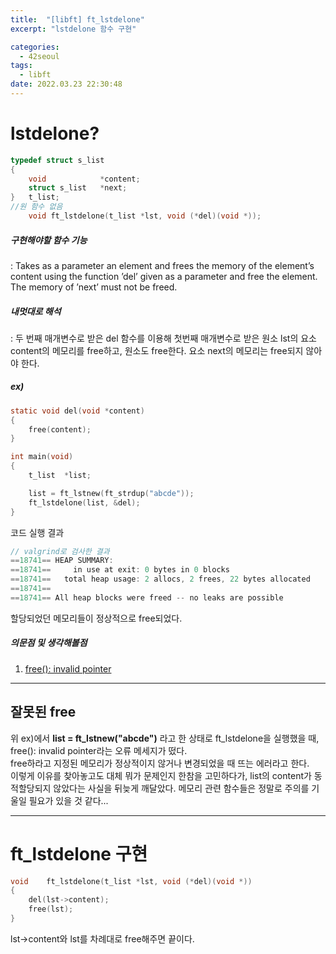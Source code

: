 ```yaml
---
title:  "[libft] ft_lstdelone"
excerpt: "lstdelone 함수 구현"

categories:
  - 42seoul
tags:
  - libft
date: 2022.03.23 22:30:48
---
```


# lstdelone?

```c
typedef struct s_list
{
	void			*content;
	struct s_list	*next;
}	t_list;
//원 함수 없음
    void ft_lstdelone(t_list *lst, void (*del)(void *));
```

##### 구현해야할 함수 기능    
:  Takes as a parameter an element and frees the memory of the element’s content using the function ’del’ given as a parameter and free the element. The memory of ’next’ must not be freed.    

##### 내멋대로 해석    
:  두 번째 매개변수로 받은 del 함수를 이용해 첫번째 매개변수로 받은 원소 lst의 요소 content의 메모리를 free하고, 원소도 free한다. 요소 next의 메모리는 free되지 않아야 한다.    

##### ex)    
```c
static void	del(void *content)
{
	free(content);
}

int	main(void)
{
	t_list	*list;

	list = ft_lstnew(ft_strdup("abcde"));
	ft_lstdelone(list, &del);
}
```
코드 실행 결과
```c
// valgrind로 검사한 결과
==18741== HEAP SUMMARY:
==18741==     in use at exit: 0 bytes in 0 blocks
==18741==   total heap usage: 2 allocs, 2 frees, 22 bytes allocated
==18741== 
==18741== All heap blocks were freed -- no leaks are possible
```
할당되었던 메모리들이 정상적으로 free되었다.    

##### 의문점 및 생각해볼점    
1. [free(): invalid pointer](#잘못된-free)

***

## 잘못된 free
위 ex)에서 **list = ft_lstnew("abcde")** 라고 한 상태로 ft_lstdelone을 실행했을 때, free(): invalid pointer라는 오류 메세지가 떴다.    
free하라고 지정된 메모리가 정상적이지 않거나 변경되었을 때 뜨는 에러라고 한다.    
이렇게 이유를 찾아놓고도 대체 뭐가 문제인지 한참을 고민하다가, list의 content가 동적할당되지 않았다는 사실을 뒤늦게 깨달았다. 메모리 관련 함수들은 정말로 주의를 기울일 필요가 있을 것 같다...    

***

# ft_lstdelone 구현

```c
void	ft_lstdelone(t_list *lst, void (*del)(void *))
{
	del(lst->content);
	free(lst);
}

```

lst->content와 lst를 차례대로 free해주면 끝이다.    
